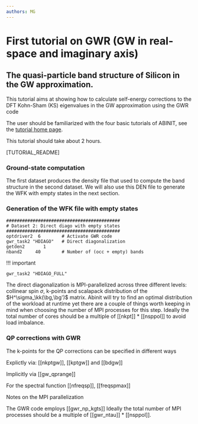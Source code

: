 ```yaml
---
authors: MG
---
```


# First tutorial on GWR (GW in real-space and imaginary axis)

## The quasi-particle band structure of Silicon in the GW approximation.

This tutorial aims at showing how to calculate self-energy corrections to the
DFT Kohn-Sham (KS) eigenvalues in the GW approximation using the GWR code

The user should be familiarized with the four basic tutorials of ABINIT,
see the [tutorial home page](/tutorial).

This tutorial should take about 2 hours.

[TUTORIAL_README]

### Ground-state computation

The first dataset produces the density file that used to compute the band structure in the second dataset.
We will also use this DEN file to generate the WFK with empty states in the next section.

### Generation of the WFK file with empty states

```
###########################################
# Dataset 2: Direct diago with empty states
###########################################
optdriver2  6        # Activate GWR code
gwr_task2 "HDIAGO"   # Direct diagonalization
getden2       1
nband2     40        # Number of (occ + empty) bands
```


!!! important

    gwr_task2 "HDIAGO_FULL"   


The direct diagonalization is MPI-parallelized across three different levels: 
collinear spin $\sigma$, k-points and scalapack distribution of the $H^\sigma_\kk(\bg,\bg')$ matrix.
Abinit will try to find an optimal distribution of the workload at runtime yet there are a couple 
of things worth keeping in mind when choosing the number of MPI processes for this step.
Ideally the total number of cores should be a multiple of [[nkpt]] * [[nsppol]] to avoid load imbalance.


### QP corrections with GWR

The k-points for the QP corrections can be specified in different ways

Explictly via:
[[nkptgw]], [[kptgw]] and [[bdgw]]

Implicitly via [[gw_qprange]]

For the spectral function
[[nfreqsp]], [[freqspmax]]

Notes on the MPI parallelization

The GWR code employs [[gwr_np_kgts]]
Ideally the total number of MPI processes should be a multiple of [[gwr_ntau]] * [[nsppol]].
